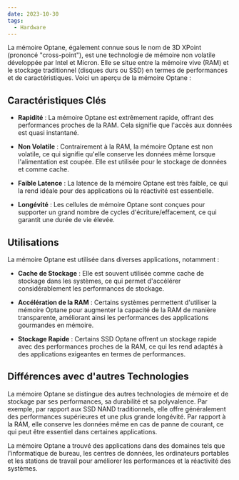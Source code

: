 ```yaml
---
date: 2023-10-30
tags:
  - Hardware
---
```


La mémoire Optane, également connue sous le nom de 3D XPoint (prononcé "cross-point"), est une technologie de mémoire non volatile développée par Intel et Micron. Elle se situe entre la mémoire vive (RAM) et le stockage traditionnel (disques durs ou SSD) en termes de performances et de caractéristiques. Voici un aperçu de la mémoire Optane :

## Caractéristiques Clés

- **Rapidité** : La mémoire Optane est extrêmement rapide, offrant des performances proches de la RAM. Cela signifie que l'accès aux données est quasi instantané.

- **Non Volatile** : Contrairement à la RAM, la mémoire Optane est non volatile, ce qui signifie qu'elle conserve les données même lorsque l'alimentation est coupée. Elle est utilisée pour le stockage de données et comme cache.

- **Faible Latence** : La latence de la mémoire Optane est très faible, ce qui la rend idéale pour des applications où la réactivité est essentielle.

- **Longévité** : Les cellules de mémoire Optane sont conçues pour supporter un grand nombre de cycles d'écriture/effacement, ce qui garantit une durée de vie élevée.

## Utilisations

La mémoire Optane est utilisée dans diverses applications, notamment :

- **Cache de Stockage** : Elle est souvent utilisée comme cache de stockage dans les systèmes, ce qui permet d'accélérer considérablement les performances de stockage.

- **Accélération de la RAM** : Certains systèmes permettent d'utiliser la mémoire Optane pour augmenter la capacité de la RAM de manière transparente, améliorant ainsi les performances des applications gourmandes en mémoire.

- **Stockage Rapide** : Certains SSD Optane offrent un stockage rapide avec des performances proches de la RAM, ce qui les rend adaptés à des applications exigeantes en termes de performances.

## Différences avec d'autres Technologies

La mémoire Optane se distingue des autres technologies de mémoire et de stockage par ses performances, sa durabilité et sa polyvalence. Par exemple, par rapport aux SSD NAND traditionnels, elle offre généralement des performances supérieures et une plus grande longévité. Par rapport à la RAM, elle conserve les données même en cas de panne de courant, ce qui peut être essentiel dans certaines applications.

La mémoire Optane a trouvé des applications dans des domaines tels que l'informatique de bureau, les centres de données, les ordinateurs portables et les stations de travail pour améliorer les performances et la réactivité des systèmes.